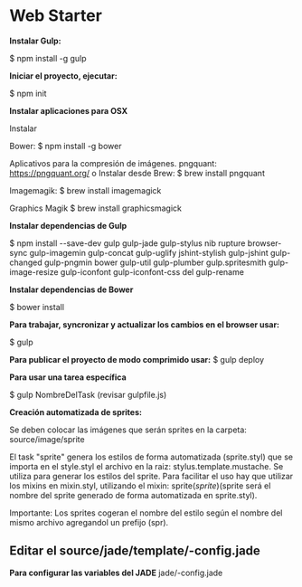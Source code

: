 # Web Starter #

**Instalar Gulp:**

$ npm install -g gulp

**Iniciar el proyecto, ejecutar:**

$ npm init

**Instalar aplicaciones para OSX**

Instalar 

Bower:
$ npm install -g bower


Aplicativos para la compresión de imágenes.
pngquant:
https://pngquant.org/ o Instalar desde Brew: 
$ brew install pngquant

Imagemagik:
$ brew install imagemagick

Graphics Magik
$ brew install graphicsmagick

**Instalar dependencias de Gulp**

$ npm install --save-dev gulp gulp-jade gulp-stylus nib rupture browser-sync gulp-imagemin gulp-concat gulp-uglify jshint-stylish gulp-jshint gulp-changed gulp-pngmin bower gulp-util gulp-plumber gulp.spritesmith gulp-image-resize gulp-iconfont gulp-iconfont-css del gulp-rename

**Instalar dependencias de Bower**

$ bower install

**Para trabajar, syncronizar y actualizar los cambios en el browser usar:**

$ gulp

**Para publicar el proyecto de modo comprimido usar:**
$ gulp deploy

**Para usar una tarea específica**

$ gulp NombreDelTask (revisar gulpfile.js)

**Creación automatizada de sprites:**

Se deben colocar las imágenes que serán sprites en la carpeta:
source/image/sprite

El task "sprite" genera los estilos de forma automatizada (sprite.styl) que se importa en el style.styl
el archivo en la raiz: stylus.template.mustache.
Se utiliza para generar los estilos del sprite.
Para facilitar el uso hay que utilizar los mixins en mixin.styl, utilizando el mixin: sprite($sprite) ($sprite será el nombre del sprite generado de forma automatizada en sprite.styl).

Importante: Los sprites cogeran el nombre del estilo según el nombre del mismo archivo agregandol un prefijo (spr).


## Editar el source/jade/template/-config.jade ##
**Para configurar las variables del JADE**
jade/-config.jade